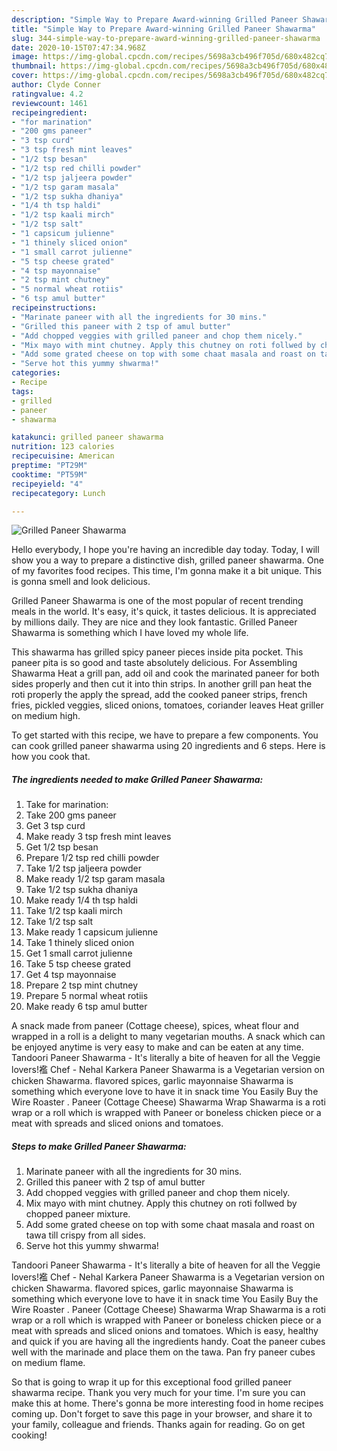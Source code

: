 ```yaml
---
description: "Simple Way to Prepare Award-winning Grilled Paneer Shawarma"
title: "Simple Way to Prepare Award-winning Grilled Paneer Shawarma"
slug: 344-simple-way-to-prepare-award-winning-grilled-paneer-shawarma
date: 2020-10-15T07:47:34.968Z
image: https://img-global.cpcdn.com/recipes/5698a3cb496f705d/680x482cq70/grilled-paneer-shawarma-recipe-main-photo.jpg
thumbnail: https://img-global.cpcdn.com/recipes/5698a3cb496f705d/680x482cq70/grilled-paneer-shawarma-recipe-main-photo.jpg
cover: https://img-global.cpcdn.com/recipes/5698a3cb496f705d/680x482cq70/grilled-paneer-shawarma-recipe-main-photo.jpg
author: Clyde Conner
ratingvalue: 4.2
reviewcount: 1461
recipeingredient:
- "for marination"
- "200 gms paneer"
- "3 tsp curd"
- "3 tsp fresh mint leaves"
- "1/2 tsp besan"
- "1/2 tsp red chilli powder"
- "1/2 tsp jaljeera powder"
- "1/2 tsp garam masala"
- "1/2 tsp sukha dhaniya"
- "1/4 th tsp haldi"
- "1/2 tsp kaali mirch"
- "1/2 tsp salt"
- "1 capsicum julienne"
- "1 thinely sliced onion"
- "1 small carrot julienne"
- "5 tsp cheese grated"
- "4 tsp mayonnaise"
- "2 tsp mint chutney"
- "5 normal wheat rotiis"
- "6 tsp amul butter"
recipeinstructions:
- "Marinate paneer with all the ingredients for 30 mins."
- "Grilled this paneer with 2 tsp of amul butter"
- "Add chopped veggies with grilled paneer and chop them nicely."
- "Mix mayo with mint chutney. Apply this chutney on roti follwed by chopped paneer mixture."
- "Add some grated cheese on top with some chaat masala and roast on tawa till crispy from all sides."
- "Serve hot this yummy shwarma!"
categories:
- Recipe
tags:
- grilled
- paneer
- shawarma

katakunci: grilled paneer shawarma 
nutrition: 123 calories
recipecuisine: American
preptime: "PT29M"
cooktime: "PT59M"
recipeyield: "4"
recipecategory: Lunch

---
```



![Grilled Paneer Shawarma](https://img-global.cpcdn.com/recipes/5698a3cb496f705d/680x482cq70/grilled-paneer-shawarma-recipe-main-photo.jpg)

Hello everybody, I hope you're having an incredible day today. Today, I will show you a way to prepare a distinctive dish, grilled paneer shawarma. One of my favorites food recipes. This time, I'm gonna make it a bit unique. This is gonna smell and look delicious.

Grilled Paneer Shawarma is one of the most popular of recent trending meals in the world. It's easy, it's quick, it tastes delicious. It is appreciated by millions daily. They are nice and they look fantastic. Grilled Paneer Shawarma is something which I have loved my whole life.

This shawarma has grilled spicy paneer pieces inside pita pocket. This paneer pita is so good and taste absolutely delicious. For Assembling Shawarma Heat a grill pan, add oil and cook the marinated paneer for both sides properly and then cut it into thin strips. In another grill pan heat the roti properly the apply the spread, add the cooked paneer strips, french fries, pickled veggies, sliced onions, tomatoes, coriander leaves Heat griller on medium high.


To get started with this recipe, we have to prepare a few components. You can cook grilled paneer shawarma using 20 ingredients and 6 steps. Here is how you cook that.

<!--inarticleads1-->

##### The ingredients needed to make Grilled Paneer Shawarma:

1. Take for marination:
1. Take 200 gms paneer
1. Get 3 tsp curd
1. Make ready 3 tsp fresh mint leaves
1. Get 1/2 tsp besan
1. Prepare 1/2 tsp red chilli powder
1. Take 1/2 tsp jaljeera powder
1. Make ready 1/2 tsp garam masala
1. Take 1/2 tsp sukha dhaniya
1. Make ready 1/4 th tsp haldi
1. Take 1/2 tsp kaali mirch
1. Take 1/2 tsp salt
1. Make ready 1 capsicum julienne
1. Take 1 thinely sliced onion
1. Get 1 small carrot julienne
1. Take 5 tsp cheese grated
1. Get 4 tsp mayonnaise
1. Prepare 2 tsp mint chutney
1. Prepare 5 normal wheat rotiis
1. Make ready 6 tsp amul butter


A snack made from paneer (Cottage cheese), spices, wheat flour and wrapped in a roll is a delight to many vegetarian mouths. A snack which can be enjoyed anytime is very easy to make and can be eaten at any time. Tandoori Paneer Shawarma - It&#39;s literally a bite of heaven for all the Veggie lovers!襤 Chef - Nehal Karkera Paneer Shawarma is a Vegetarian version on chicken Shawarma. flavored spices, garlic mayonnaise Shawarma is something which everyone love to have it in snack time You Easily Buy the Wire Roaster . Paneer (Cottage Cheese) Shawarma Wrap Shawarma is a roti wrap or a roll which is wrapped with Paneer or boneless chicken piece or a meat with spreads and sliced onions and tomatoes. 

<!--inarticleads2-->

##### Steps to make Grilled Paneer Shawarma:

1. Marinate paneer with all the ingredients for 30 mins.
1. Grilled this paneer with 2 tsp of amul butter
1. Add chopped veggies with grilled paneer and chop them nicely.
1. Mix mayo with mint chutney. Apply this chutney on roti follwed by chopped paneer mixture.
1. Add some grated cheese on top with some chaat masala and roast on tawa till crispy from all sides.
1. Serve hot this yummy shwarma!


Tandoori Paneer Shawarma - It&#39;s literally a bite of heaven for all the Veggie lovers!襤 Chef - Nehal Karkera Paneer Shawarma is a Vegetarian version on chicken Shawarma. flavored spices, garlic mayonnaise Shawarma is something which everyone love to have it in snack time You Easily Buy the Wire Roaster . Paneer (Cottage Cheese) Shawarma Wrap Shawarma is a roti wrap or a roll which is wrapped with Paneer or boneless chicken piece or a meat with spreads and sliced onions and tomatoes. Which is easy, healthy and quick if you are having all the ingredients handy. Coat the paneer cubes well with the marinade and place them on the tawa. Pan fry paneer cubes on medium flame. 

So that is going to wrap it up for this exceptional food grilled paneer shawarma recipe. Thank you very much for your time. I'm sure you can make this at home. There's gonna be more interesting food in home recipes coming up. Don't forget to save this page in your browser, and share it to your family, colleague and friends. Thanks again for reading. Go on get cooking!
